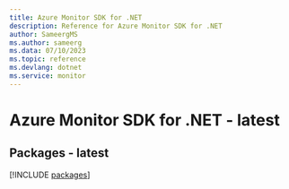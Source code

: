 ```yaml
---
title: Azure Monitor SDK for .NET
description: Reference for Azure Monitor SDK for .NET
author: SameergMS
ms.author: sameerg
ms.data: 07/10/2023
ms.topic: reference
ms.devlang: dotnet
ms.service: monitor
---
```

# Azure Monitor SDK for .NET - latest
## Packages - latest
[!INCLUDE [packages](monitor-index.md)]